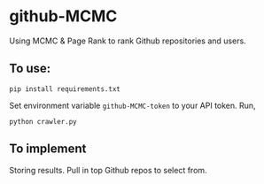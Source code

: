 # github-MCMC
Using MCMC &amp; Page Rank to rank Github repositories and users.

## To use:

```
pip install requirements.txt
```

Set environment variable `github-MCMC-token` to your API token. Run,

```
python crawler.py
```

## To implement
Storing results. Pull in top Github repos to select from.